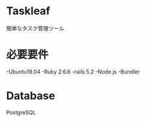 # Taskleaf

簡単なタスク管理ツール

# 必要要件
-Ubuntu18.04
-Ruby 2.6.6
-rails 5.2
-Node.js
-Bundler

# Database
PostgreSQL